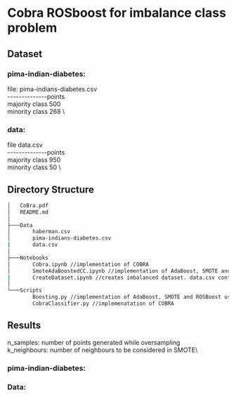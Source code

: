 # Cobra ROSboost for imbalance class problem

## Dataset 
### pima-indian-diabetes:
file: pima-indians-diabetes.csv \
--------------points\
majority class 500 \
minority class 268 \

### data: 
file data.csv\
--------------points\
majority class 950 \
minority class 50 \

## Directory Structure

```bash
│   CoBra.pdf
│   README.md
│
├───Data
│       haberman.csv
│       pima-indians-diabetes.csv
|       data.csv 
│
├───Notebooks
│       Cobra.ipynb //implementation of COBRA
│       SmoteAdaBoostedCC.ipynb //implementation of AdaBoost, SMOTE and ROSBoost using SMOTE for oversampling
|       CreateDataset.ipynb //creates imbalanced dataset. data.csv containd data created using this code with 95% points in majority class. 
│
└───Scripts
        Boosting.py //implementation of AdaBoost, SMOTE and ROSBoost using SMOTE for oversampling
        CobraClassifier.py //implemenatation of COBRA
```

## Results 
n_samples: number of points generated while oversampling\
k_neighbours: number of neighbours to be considered in SMOTE\

### pima-indian-diabetes:

### Data:
